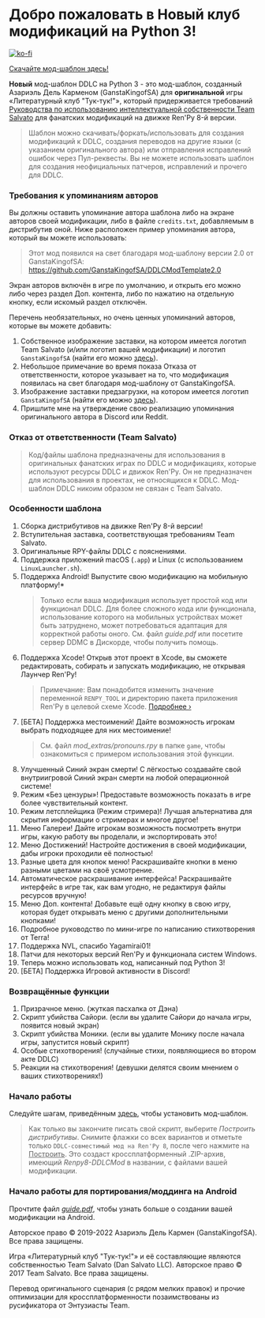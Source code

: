 # Добро пожаловать в Новый клуб модификаций на Python 3!

[![ko-fi](https://www.ko-fi.com/img/githubbutton_sm.svg)](https://ko-fi.com/K3K22K8SU)

[<u>Скачайте мод-шаблон здесь!</u>](https://github.com/GanstaKingofSA/DDLCModTemplate2.0/releases/latest)

**Новый** мод-шаблон DDLC на Python 3 - это мод-шаблон, созданный Азариэль Дель Карменом (GanstaKingofSA) для **оригинальной** игры «Литературный клуб "Тук-тук!"», который придерживается требований [Руководства по использованию интеллектуальной собственности Team Salvato](http://teamsalvato.com/ip-guidelines/) для фанатских модификаций на движке Ren'Py 8-й версии.

> Шаблон можно скачивать/форкать/использовать для создания модификаций к DDLC, создания переводов на другие языки (с указанием оригинального автора) или отправления исправлений ошибок через Пул-реквесты. Вы не можете использовать шаблон для создания неофициальных патчеров, исправлений и прочего для DDLC.

### Требования к упоминаниям авторов
Вы должны оставить упоминание автора шаблона либо на экране авторов своей модификации, либо в файле `credits.txt`, добавляемым в дистрибутив оной. Ниже расположен пример упоминания автора, который вы можете использовать:
   > Этот мод появился на свет благодаря мод-шаблону версии 2.0 от GanstaKingofSA: https://github.com/GanstaKingofSA/DDLCModTemplate2.0

Экран авторов включён в игре по умолчанию, и открыть его можно либо через раздел Доп. контента, либо по нажатию на отдельную кнопку, если искомый раздел отключён.

Перечень необязательных, но очень ценных упоминаний авторов, которые вы можете добавить:
   1. Собственное изображение заставки, на котором имеется логотип Team Salvato (и/или логотип вашей модификации) и логотип `GanstaKingofSA` (найти его можно [здесь](.github/IMAGES)).
   2. Небольшое примечание во время показа Отказа от ответственности, которое указывает на то, что модификация появилась на свет благодаря мод-шаблону от GanstaKingofSA.
   3. Изображение заставки предзагрузки, на котором имеется логотип `GanstaKingofSA` (найти его можно [здесь](.github/IMAGES)).
   4. Пришлите мне на утверждение свою реализацию упоминания оригинального автора в Discord или Reddit.

### Отказ от ответственности (Team Salvato)
> Код/файлы шаблона предназначены для использования в оригинальных фанатских играх по DDLC и модификациях, которые используют ресурсы DDLC и движок Ren'Py. Он не предназначен для использования в проектах, не относящихся к DDLC. 
Мод-шаблон DDLC никоим образом не связан с Team Salvato.

### Особенности шаблона
1. Сборка дистрибутивов на движке Ren'Py 8-й версии!
2. Вступительная заставка, соответствующая требованиям Team Salvato.
3. Оригинальные RPY-файлы DDLC с пояснениями.
4. Поддержка приложений macOS (`.app`) и Linux (с использованием `LinuxLauncher.sh`).
5. Поддержка Android! Выпустите свою модификацию на мобильную платформу!\*
    > Только если ваша модификация использует простой код или функционал DDLC. Для более сложного кода или функционала, использование которого на мобильных устройствах может быть затруднено, может потребоваться адаптация для корректной работы оного. См. файл *guide.pdf* или посетите сервер DDMC в Дискорде, чтобы получить помощь.
6. Поддержка Xcode! Открыв этот проект в Xcode, вы сможете редактировать, собирать и запускать модификацию, не открывая Лаунчер Ren'Py!
    > Примечание: Вам понадобится изменить значение переменной `RENPY_TOOL` и директорию пакета приложения Ren'Py в целевой схеме Xcode. [Подробнее &rsaquo;](XCODE.md)
7. [БЕТА] Поддержка местоимений! Дайте возможность игрокам выбрать подходящее для них местоимение!
    > См. файл *mod_extras/pronouns.rpy* в папке `game`, чтобы ознакомиться с примером использования этой функции.
8. Улучшенный Синий экран смерти! С лёгкостью создавайте свой внутриигровой Синий экран смерти на любой операционной системе!
9. Режим «Без цензуры»! Предоставьте возможность показать в игре более чувствительный контент.
10. Режим летсплейщика (Режим стримера)! Лучшая альтернатива для скрытия информации о стримерах и многое другое!
11. Меню Галереи! Дайте игрокам возможность посмотреть внутри игры, какую работу вы проделали, и экспортировать это!
12. Меню Достижений! Настройте достижения в своей модификации, дабы игроки проходили её полностью!
13. Разные цвета для кнопок меню! Раскрашивайте кнопки в меню разными цветами на своё усмотрение.
14. Автоматическое раскрашивание интерфейса! Раскрашивайте интерфейс в игре так, как вам угодно, не редактируя файлы ресурсов вручную!
15. Меню Доп. контента! Добавьте ещё одну кнопку в свою игру, которая будет открывать меню с другими дополнительными кнопками!
16. Подробное руководство по мини-игре по написанию стихотворения от Terra!
17. Поддержка NVL, спасибо Yagamirai01!
18. Патчи для некоторых версий Ren'Py и функционала систем Windows.
19. Теперь можно использовать код, написанный под Python 3!
20. [БЕТА] Поддержка Игровой активности в Discord!

### Возвращённые функции
1. Призрачное меню. (жуткая пасхалка от Дэна)
2. Скрипт убийства Сайори. (если вы удалите Сайори до начала игры, появится новый экран)
3. Скрипт убийства Моники. (если вы удалите Монику после начала игры, запустится новый скрипт)
4. Особые стихотворения! (случайные стихи, появляющиеся во втором акте DDLC)
5. Реакции на стихотворения! (девушки делятся своим мнением о ваших стихотворениях!)

### Начало работы
Следуйте шагам, приведённым [здесь](https://ganstakingofsa.github.io/information/guides/Installing-the-Mod-Template-Recent.html), чтобы установить мод-шаблон.
> Как только вы закончите писать свой скрипт, выберите *Построить дистрибутивы*. Снимите флажки со всех вариантов и отметьте только `DDLC-совместимый мод на Ren'Py 8`, после чего нажмите на <u>Построить</u>. Это создаст кроссплатформенный .ZIP-архив, имеющий *Renpy8-DDLCMod* в названии, с файлами вашей модификации.

### Начало работы для портирования/моддинга на Android
Прочтите файл [*guide.pdf*](guide.pdf), чтобы узнать больше о создании вашей модификации на Android.

Авторское право © 2019-2022 Азариэль Дель Кармен (GanstaKingofSA). Все права защищены.

Игра «Литературный клуб "Тук-тук!"» и её составляющие являются собственностью Team Salvato (Dan Salvato LLC). Авторское право © 2017 Team Salvato. Все права защищены.

Перевод оригинального сценария (с рядом мелких правок) и прочие оптимизации для кроссплатформенности позаимствованы из русификатора от Энтузиасты Team.
